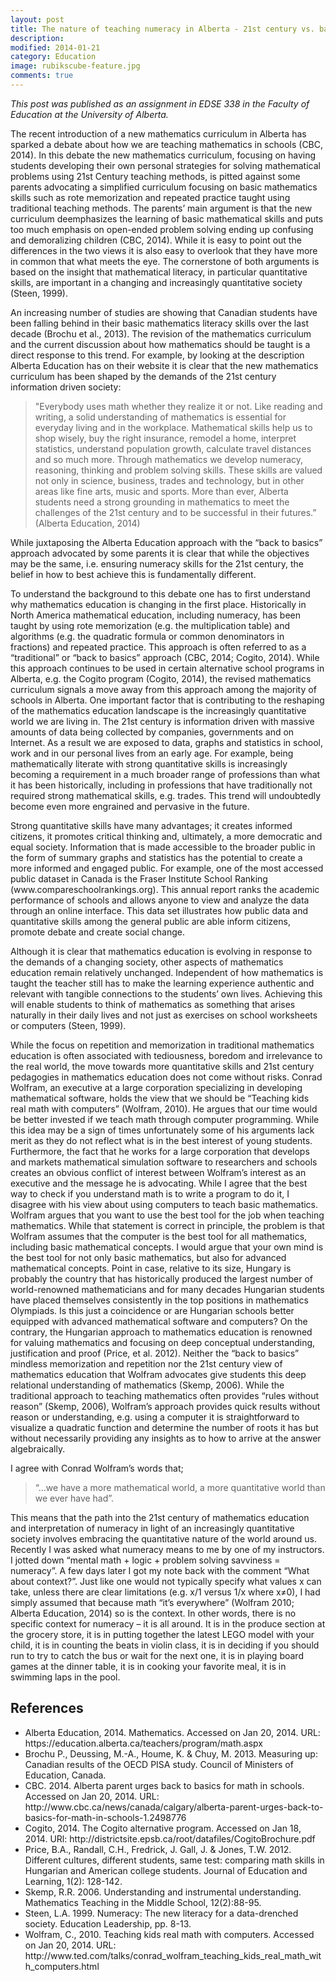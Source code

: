 ```yaml
---
layout: post
title: The nature of teaching numeracy in Alberta - 21st century vs. back to basics learning strategies
description: 
modified: 2014-01-21
category: Education
image: rubikscube-feature.jpg
comments: true  
---
```

<p>
<i>This post was published as an assignment in EDSE 338 in the Faculty of Education at the University of Alberta.</i>
</p>

<p>
The recent introduction of a new mathematics curriculum in Alberta has sparked a debate about how we are teaching mathematics in schools (CBC, 2014). In this debate the new mathematics curriculum, focusing on having students developing their own personal strategies for solving mathematical problems using 21st Century teaching methods, is pitted against some parents advocating a simplified curriculum focusing on basic mathematics skills such as rote memorization and repeated practice taught using traditional teaching methods. The parents’ main argument is that the new curriculum deemphasizes the learning of basic mathematical skills and puts too much emphasis on open-ended problem solving ending up confusing and demoralizing children (CBC, 2014). While it is easy to point out the differences in the two views it is also easy to overlook that they have more in common that what meets the eye. The cornerstone of both arguments is based on the insight that mathematical literacy, in particular quantitative skills, are important in a changing and increasingly quantitative society (Steen, 1999).
</p>

<p>
An increasing number of studies are showing that Canadian students have been falling behind in their basic mathematics literacy skills over the last decade (Brochu et al., 2013). The revision of the mathematics curriculum and the current discussion about how mathematics should be taught is a direct response to this trend. For example, by looking at the description Alberta Education has on their website it is clear that the new mathematics curriculum has been shaped by the demands of the 21st century information driven society: 
</p>

<p>
<blockquote>
"Everybody uses math whether they realize it or not.  Like reading and writing, a solid understanding of mathematics is essential for everyday living and in the workplace. Mathematical skills help us to shop wisely, buy the right insurance, remodel a home, interpret statistics, understand population growth, calculate travel distances and so much more. Through mathematics we develop numeracy, reasoning, thinking and problem solving skills. These skills are valued not only in science, business, trades and technology, but in other areas like fine arts, music and sports. More than ever, Alberta students need a strong grounding in mathematics to meet the challenges of the 21st century and to be successful in their futures.” (Alberta Education, 2014)
</blockquote>
</p>

<p>
While juxtaposing the Alberta Education approach with the “back to basics” approach advocated by some parents it is clear that while the objectives may be the same, i.e. ensuring numeracy skills for the 21st century, the belief in how to best achieve this is fundamentally different. 
</p>

<p>
To understand the background to this debate one has to first understand why mathematics education is changing in the first place. Historically in North America mathematical education, including numeracy, has been taught by using rote memorization (e.g. the multiplication table) and algorithms (e.g. the quadratic formula or common denominators in fractions) and repeated practice. This approach is often referred to as a “traditional” or “back to basics” approach (CBC, 2014; Cogito, 2014).  While this approach continues to be used in certain alternative school programs in Alberta, e.g. the Cogito program (Cogito, 2014), the revised mathematics curriculum signals a move away from this approach among the majority of schools in Alberta.
One important factor that is contributing to the reshaping of the mathematics education landscape is the increasingly quantitative world we are living in. The 21st century is information driven with massive amounts of data being collected by companies, governments and on Internet. As a result we are exposed to data, graphs and statistics in school, work and in our personal lives from an early age. For example, being mathematically literate with strong quantitative skills is increasingly becoming a requirement in a much broader range of professions than what it has been historically, including in professions that have traditionally not required strong mathematical skills, e.g. trades. This trend will undoubtedly become even more engrained and pervasive in the future. 
</p>

<p>
Strong quantitative skills have many advantages; it creates informed citizens, it promotes critical thinking and, ultimately, a more democratic and equal society. Information that is made accessible to the broader public in the form of summary graphs and statistics has the potential to create a more informed and engaged public. For example, one of the most accessed public dataset in Canada is the Fraser Institute School Ranking (www.compareschoolrankings.org). This annual report ranks the academic performance of schools and allows anyone to view and analyze the data through an online interface. This data set illustrates how public data and quantitative skills among the general public are able inform citizens, promote debate and create social change.  
</p>

<p>
Although it is clear that mathematics education is evolving in response to the demands of a changing society, other aspects of mathematics education remain relatively unchanged. Independent of how mathematics is taught the teacher still has to make the learning experience authentic and relevant with tangible connections to the students’ own lives.  Achieving this will enable students to think of mathematics as something that arises naturally in their daily lives and not just as exercises on school worksheets or computers (Steen, 1999).
</p>

<p>
While the focus on repetition and memorization in traditional mathematics education is often associated with tediousness, boredom and irrelevance to the real world, the move towards more quantitative skills and 21st century pedagogies in mathematics education does not come without risks. Conrad Wolfram, an executive at a large corporation specializing in developing mathematical software, holds the view that we should be “Teaching kids real math with computers” (Wolfram, 2010). He argues that our time would be better invested if we teach math through computer programming. While this idea may be a sign of times unfortunately some of his arguments lack merit as they do not reflect what is in the best interest of young students. Furthermore, the fact that he works for a large corporation that develops and markets mathematical simulation software to researchers and schools creates an obvious conflict of interest between Wolfram’s interest as an executive and the message he is advocating. While I agree that the best way to check if you understand math is to write a program to do it, I disagree with his view about using computers to teach basic mathematics.  Wolfram argues that you want to use the best tool for the job when teaching mathematics. While that statement is correct in principle, the problem is that Wolfram assumes that the computer is the best tool for all mathematics, including basic mathematical concepts. I would argue that your own mind is the best tool for not only basic mathematics, but also for advanced mathematical concepts. Point in case, relative to its size, Hungary is probably the country that has historically produced the largest number of world-renowned mathematicians and for many decades Hungarian students have placed themselves consistently in the top positions in mathematics Olympiads. Is this just a coincidence or are Hungarian schools better equipped with advanced mathematical software and computers? On the contrary, the Hungarian approach to mathematics education is renowned for valuing mathematics and focusing on deep conceptual understanding, justification and proof (Price, et al. 2012). Neither the “back to basics” mindless memorization and repetition nor the 21st century view of mathematics education that Wolfram advocates give students this deep relational understanding of mathematics (Skemp, 2006). While the traditional approach to teaching mathematics often provides “rules without reason” (Skemp, 2006), Wolfram’s approach provides quick results without reason or understanding, e.g. using a computer it is straightforward to visualize a quadratic function and determine the number of roots it has but without necessarily providing any insights as to how to arrive at the answer algebraically.
</p>

<p>
I agree with Conrad Wolfram’s words that; 
</p>

<p>
<blockquote>
“…we have a more mathematical world, a more quantitative world than we ever have had”. 
</blockquote>
</p>

<p>
This means that the path into the 21st century of mathematics education and interpretation of numeracy in light of an increasingly quantitative society involves embracing the quantitative nature of the world around us. Recently I was asked what numeracy means to me by one of my instructors. I jotted down “mental math + logic + problem solving savviness = numeracy”. A few days later I got my note back with the comment “What about context?”.  Just like one would not typically specify what values x can take, unless there are clear limitations (e.g. x/1 versus 1/x where x≠0), I had simply assumed that because math “it’s everywhere” (Wolfram 2010; Alberta Education, 2014) so is the context. In other words, there is no specific context for numeracy – it is all around. It is in the produce section at the grocery store, it is in putting together the latest LEGO model with your child, it is in counting the beats in violin class, it is in deciding if you should run to try to catch the bus or wait for the next one, it is in playing board games at the dinner table, it is in cooking your favorite meal, it is in swimming laps in the pool. 
</p>
 
<h2>References</h2>
<ul>
<li>Alberta Education, 2014. Mathematics. Accessed on Jan 20, 2014. URL: https://education.alberta.ca/teachers/program/math.aspx</li>
<li>Brochu P., Deussing, M.-A., Houme, K. & Chuy, M. 2013. Measuring up: Canadian results of the OECD PISA study. Council of Ministers of Education, Canada.</li>
<li>CBC. 2014. Alberta parent urges back to basics for math in schools. Accessed on Jan 20, 2014. URL: http://www.cbc.ca/news/canada/calgary/alberta-parent-urges-back-to-basics-for-math-in-schools-1.2498776</li>
<li>Cogito, 2014. The Cogito alternative program. Accessed on Jan 18, 2014. URl: http://districtsite.epsb.ca/root/datafiles/CogitoBrochure.pdf</li>
<li>Price, B.A., Randall, C.H., Fredrick, J. Gall, J. & Jones, T.W. 2012. Different cultures, different students, same test: comparing math skills in Hungarian and American college students. Journal of Education and Learning, 1(2): 128-142.</li>
<li>Skemp, R.R. 2006.  Understanding and instrumental understanding. Mathematics Teaching in the Middle School, 12(2):88-95.</li>
<li>Steen, L.A. 1999. Numeracy: The new literacy for a data-drenched society. Education Leadership, pp. 8-13.</li>
<li>Wolfram, C., 2010. Teaching kids real math with computers. Accessed on Jan 20, 2014. URL: http://www.ted.com/talks/conrad_wolfram_teaching_kids_real_math_with_computers.html </li>
</ul>
